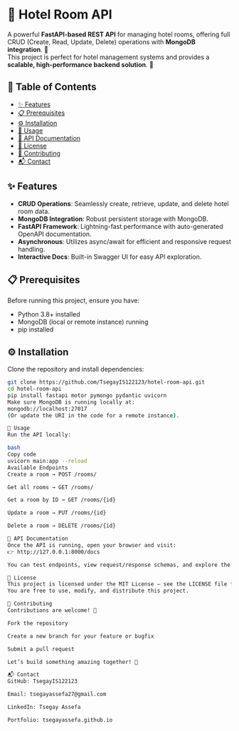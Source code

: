 # 🏨 Hotel Room API

A powerful **FastAPI-based REST API** for managing hotel rooms, offering full CRUD (Create, Read, Update, Delete) operations with **MongoDB integration**. 🌟  
This project is perfect for hotel management systems and provides a **scalable, high-performance backend solution**. 🚀  

## 📑 Table of Contents
- [✨ Features](#-features)
- [📋 Prerequisites](#-prerequisites)
- [⚙️ Installation](#️-installation)
- [🚀 Usage](#-usage)
- [📑 API Documentation](#-api-documentation)
- [📜 License](#-license)
- [🤝 Contributing](#-contributing)
- [📬 Contact](#-contact)

## ✨ Features
- **CRUD Operations**: Seamlessly create, retrieve, update, and delete hotel room data.  
- **MongoDB Integration**: Robust persistent storage with MongoDB.  
- **FastAPI Framework**: Lightning-fast performance with auto-generated OpenAPI documentation.  
- **Asynchronous**: Utilizes async/await for efficient and responsive request handling.  
- **Interactive Docs**: Built-in Swagger UI for easy API exploration.  

## 📋 Prerequisites
Before running this project, ensure you have:  
- Python 3.8+ installed  
- MongoDB (local or remote instance) running  
- pip installed  

## ⚙️ Installation
Clone the repository and install dependencies:

```bash
git clone https://github.com/TsegayIS122123/hotel-room-api.git
cd hotel-room-api
pip install fastapi motor pymongo pydantic uvicorn
Make sure MongoDB is running locally at:
mongodb://localhost:27017
(Or update the URI in the code for a remote instance).

🚀 Usage
Run the API locally:

bash
Copy code
uvicorn main:app --reload
Available Endpoints
Create a room → POST /rooms/

Get all rooms → GET /rooms/

Get a room by ID → GET /rooms/{id}

Update a room → PUT /rooms/{id}

Delete a room → DELETE /rooms/{id}

📑 API Documentation
Once the API is running, open your browser and visit:
👉 http://127.0.0.1:8000/docs

You can test endpoints, view request/response schemas, and explore the API interactively using Swagger UI.

📜 License
This project is licensed under the MIT License – see the LICENSE file for details.
You are free to use, modify, and distribute this project.

🤝 Contributing
Contributions are welcome! 🎉

Fork the repository

Create a new branch for your feature or bugfix

Submit a pull request

Let’s build something amazing together! 🚀

📬 Contact
GitHub: TsegayIS122123

Email: tsegayassefa27@gmail.com

LinkedIn: Tsegay Assefa

Portfolio: tsegayassefa.github.io
